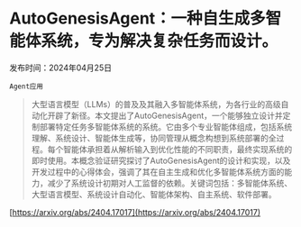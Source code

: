 # AutoGenesisAgent：一种自生成多智能体系统，专为解决复杂任务而设计。
发布时间：2024年04月25日

`Agent应用`
> 大型语言模型（LLMs）的普及及其融入多智能体系统，为各行业的高级自动化开辟了新径。本文提出了AutoGenesisAgent，一个能够独立设计并定制部署特定任务多智能体系统的系统。它由多个专业智能体组成，包括系统理解、系统设计、智能体生成等，协同管理从概念构想到系统部署的全过程。每个智能体承担着从解析输入到优化性能的不同职责，最终实现系统的即时使用。本概念验证研究探讨了AutoGenesisAgent的设计和实现，以及开发过程中的心得体会，强调了其在自主生成和优化多智能体系统方面的能力，减少了系统设计初期对人工监督的依赖。关键词包括：多智能体系统、大型语言模型、系统设计自动化、智能体架构、自主系统、软件部署。



[https://arxiv.org/abs/2404.17017](https://arxiv.org/abs/2404.17017)